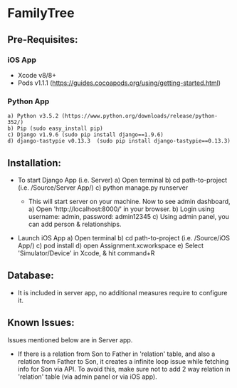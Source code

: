 # FamilyTree

## Pre-Requisites:

### iOS App

* Xcode v8/8+
* Pods v1.1.1 (https://guides.cocoapods.org/using/getting-started.html)

### Python App

	a) Python v3.5.2 (https://www.python.org/downloads/release/python-352/)
	b) Pip (sudo easy_install pip)
	c) Django v1.9.6 (sudo pip install django==1.9.6)
	d) django-tastypie v0.13.3  (sudo pip install django-tastypie==0.13.3)


## Installation:

* To start Django App (i.e. Server)
	a) Open terminal
	b) cd path-to-project (i.e. /Source/Server App/)
	c) python manage.py runserver
	
	- This will start server on your machine. Now to see admin dashboard,
		a) Open 'http://localhost:8000/' in your browser.
		b) Login using username: admin, password: admin12345
		c) Using admin panel, you can add person & relationships.

* Launch iOS App 
	a) Open terminal
	b) cd path-to-project (i.e. /Source/iOS App/)
	c) pod install
	d) open Assignment.xcworkspace
	e) Select 'Simulator/Device' in Xcode, & hit command+R


## Database:

* It is included in server app, no additional measures require to configure it.


## Known Issues:

Issues mentioned below are in Server app.

* If there is a relation from Son to Father in 'relation' table, and also a relation from Father to Son, it creates a infinite loop issue while fetching info for Son via API. To avoid this, make sure not to add 2 way relation in 'relation' table (via admin panel or via iOS app).
  
